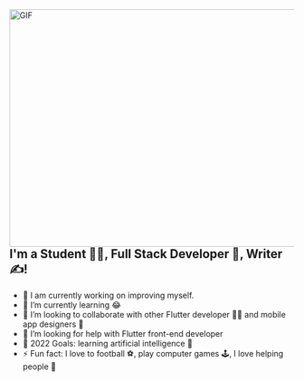 <img align="right" alt="GIF" src="https://user-images.githubusercontent.com/102032847/160018930-68ffa7a1-1d38-45c5-805e-567382694de6.gif" width="600" height="420" />

## I'm a Student 👨‍🎓, Full Stack Developer 🚀, Writer ✍!
- 🔭 I am currently working on improving myself.
- 🌱 I’m currently learning 😂
- 👯 I’m looking to collaborate with other Flutter developer 👩‍💻 and mobile app designers 🎨
- 🤔 I’m looking for help with Flutter front-end developer
- 🥅 2022 Goals:  learning artificial intelligence 🤖
- ⚡ Fun fact: I love to football ⚽, play computer games 🕹️, I love helping people 🤼
